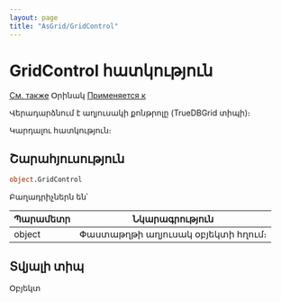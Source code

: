 ```yaml
---
layout: page
title: "AsGrid/GridControl"
---
```



# GridControl հատկություն

[См. также](../ASDOC/Control.md) Օրինակ [Применяется к](../AsGrid.md) 

Վերադարձնում է աղյուսակի քոնթրոլը (TrueDBGrid տիպի)։

Կարդալու հատկություն։

## Շարահյուսություն

``` vb
object.GridControl
```

Բաղադրիչներն են՝


| Պարամետր  | Նկարագրություն |
|--|--|
| object | Փաստաթղթի աղյուսակ օբյեկտի հղում։ |


## Տվյալի տիպ

Օբյեկտ
